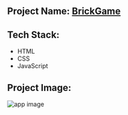 ## Project Name: [BrickGame](https://jsbrick.netlify.app)

## Tech Stack:
- HTML
- CSS
- JavaScript

## Project Image:
![app image](https://i.ibb.co/NFKhgLX/brickgame.png)
